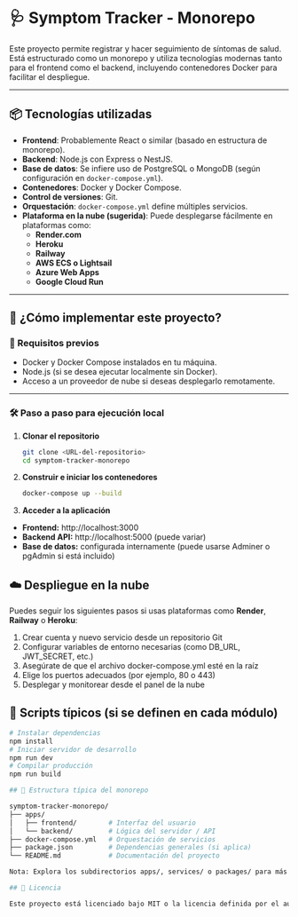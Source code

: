 # 🩺 Symptom Tracker - Monorepo

Este proyecto permite registrar y hacer seguimiento de síntomas de salud. Está estructurado como un monorepo y utiliza tecnologías modernas tanto para el frontend como el backend, incluyendo contenedores Docker para facilitar el despliegue.

---

## 📦 Tecnologías utilizadas

- **Frontend**: Probablemente React o similar (basado en estructura de monorepo).
- **Backend**: Node.js con Express o NestJS.
- **Base de datos**: Se infiere uso de PostgreSQL o MongoDB (según configuración en `docker-compose.yml`).
- **Contenedores**: Docker y Docker Compose.
- **Control de versiones**: Git.
- **Orquestación**: `docker-compose.yml` define múltiples servicios.
- **Plataforma en la nube (sugerida)**: Puede desplegarse fácilmente en plataformas como:
  - **Render.com**
  - **Heroku**
  - **Railway**
  - **AWS ECS o Lightsail**
  - **Azure Web Apps**
  - **Google Cloud Run**

---

## 🚀 ¿Cómo implementar este proyecto?

### 🔧 Requisitos previos

- Docker y Docker Compose instalados en tu máquina.
- Node.js (si se desea ejecutar localmente sin Docker).
- Acceso a un proveedor de nube si deseas desplegarlo remotamente.

---

### 🛠️ Paso a paso para ejecución local

1. **Clonar el repositorio**
   ```bash
   git clone <URL-del-repositorio>
   cd symptom-tracker-monorepo
   
2. **Construir e iniciar los contenedores**
   ```bash
   docker-compose up --build

3. **Acceder a la aplicación**
- **Frontend:** http://localhost:3000
- **Backend API:** http://localhost:5000 (puede variar)
- **Base de datos:** configurada internamente (puede usarse Adminer o pgAdmin si está incluido)

## ☁️ Despliegue en la nube

Puedes seguir los siguientes pasos si usas plataformas como **Render**, **Railway** o **Heroku**:

1. Crear cuenta y nuevo servicio desde un repositorio Git
2. Configurar variables de entorno necesarias (como DB_URL, JWT_SECRET, etc.)
3. Asegúrate de que el archivo docker-compose.yml esté en la raíz
4. Elige los puertos adecuados (por ejemplo, 80 o 443)
5. Desplegar y monitorear desde el panel de la nube

## 🧪 Scripts típicos (si se definen en cada módulo)
```bash
# Instalar dependencias
npm install
# Iniciar servidor de desarrollo
npm run dev
# Compilar producción
npm run build

## 📁 Estructura típica del monorepo

symptom-tracker-monorepo/
├── apps/
│   ├── frontend/        # Interfaz del usuario
│   └── backend/         # Lógica del servidor / API
├── docker-compose.yml   # Orquestación de servicios
├── package.json         # Dependencias generales (si aplica)
└── README.md            # Documentación del proyecto

Nota: Explora los subdirectorios apps/, services/ o packages/ para más package.json individuales si estás editando o ampliando este proyecto.

## 📄 Licencia

Este proyecto está licenciado bajo MIT o la licencia definida por el autor original.
